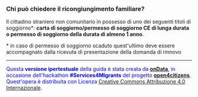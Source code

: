 
### Chi può chiedere il ricongiungimento familiare?

Il cittadino straniero non comunitario in possesso di uno dei seguenti titoli di soggiorno\*: **carta di soggiorno/permesso di soggiorno CE di lunga durata o permesso di soggiorno della durata di almeno 1 anno**.
  
\* in caso di permesso di soggiorno scaduto quest'ultimo deve essere accompagnato dalla ricevuta di presentazione della domanda di rinnovo

---
<footer style="color:blue !important;">
<div id="about">
Questa <strong>versione ipertestuale</strong> della guida è stata creata da <a href="http://ondata.it/" target="_blank"><strong>onData</strong></a>, in occasione dell'hackathon <strong>#Services4MIgrants</strong> del progetto <a href="http://open4citizens.eu/" target="_blank"><strong>open4citizens</strong></a>.
</div>
<div id="licenza">
Quest'opera è distribuita con Licenza <a rel="license" href="http://creativecommons.org/licenses/by/4.0/">Creative Commons Attribuzione 4.0 Internazionale</a>.
</div>
</footer>